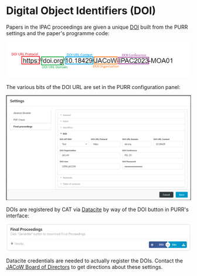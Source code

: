 # Digital Object Identifiers (DOI)

Papers in the IPAC proceedings are given a unique [DOI](https://doi.org) built from the PURR settings and the paper's programme code:

![](img/doi-url-example.png)

The various bits of the DOI URL are set in the PURR configuration panel:

![](img/doi-settings.png)

DOIs are registered by CAT via [Datacite](https://datacite.org/) by way of the DOI button in PURR's interface:

![](img/final_proceedings.png)

Datacite credentials are needed to actually register the DOIs. Contact the [JACoW Board of Directors](https://www.jacow.org/Main/Contacts) to get directions about these settings.
